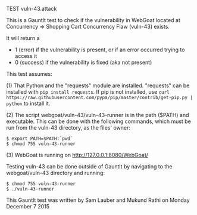 TEST vuln-43.attack

This is a Gauntlt test to check if the vulnerability in WebGoat located at Concurrency => Shopping Cart Concurrency Flaw (vuln-43) exists.

It will return a
 - 1 (error) if the vulnerability is present, or if an error occurred trying to access it
 - 0 (success) if the vulnerability is fixed (aka not present)

This test assumes:

(1) That Python and the "requests" module are installed. "requests" can be installed with ```pip install requests```. If pip is not installed, use ```curl https://raw.githubusercontent.com/pypa/pip/master/contrib/get-pip.py | python``` to install it.

(2) The script webgoat/vuln-43/vuln-43-runner is in the path ($PATH) and executable. This can be done with the following commands, which must be run from the vuln-43 directory, as the files' owner:

```
$ export PATH=$PATH:`pwd`
$ chmod 755 vuln-43-runner
```

(3) WebGoat is running on http://127.0.0.1:8080/WebGoat/


Testing vuln-43 can be done outside of Gauntlt by navigating to the webgoat/vuln-43 directory and running:

```
$ chmod 755 vuln-43-runner
$ ./vuln-43-runner
```

This Gauntlt test was written by Sam Lauber and Mukund Rathi on Monday December 7 2015

